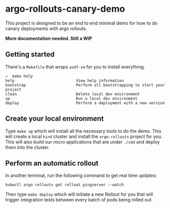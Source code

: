 # argo-rollouts-canary-demo

This project is designed to be an end to end minimal demo for how to do canary
deployments with argo rollouts.

**More documentation needed. Still a WIP**

## Getting started

There's a `Makefile` that wraps `asdf-vm` for you to install everything.

```
⇒  make help
help                           View help information
bootstrap                      Perform all bootstrapping to start your project
clean                          Delete local dev environment
up                             Run a local dev environment
deploy                         Perform a deployment with a new version
```

## Create your local environment

Type `make up` which will install all the necessary tools to do the demo. This
will create a local `kind` cluster and install the `argo-rollouts` project for
you. This will also build our micro applications that are under `./cmd` and
deploy them into the cluster.

## Perform an automatic rollout

In another terminal, run the following command to get real time updates:

```
kubectl argo rollouts get rollout pingserver --watch
```

Then type `make deploy` which will initiate a new Rollout for you that will trigger
integration tests between every batch of pods being rolled out.
